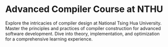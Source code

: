 # Advanced Compiler Course at NTHU

Explore the intricacies of compiler design at National Tsing Hua University. Master the principles and practices of compiler construction for advanced software development. Dive into theory, implementation, and optimization for a comprehensive learning experience.
